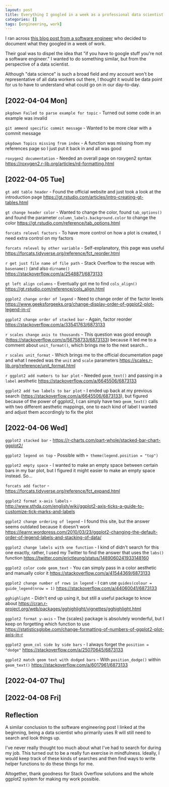 ```yaml
---
layout: post
title: Everything I googled in a week as a professional data scientist
categories: []
tags: [engineering, work]
---
```


I ran across
[this blog post from a software
engineer](https://localghost.dev/blog/everything-i-googled-in-a-week-as-a-professional-software-engineer/)
who decided to document what they googled in a week of work.

Their goal was to dispel the idea that "if you have to google stuff you're not
a software engineer." I wanted to do something similar, but from the
perspective of a data scientist.

Although "data science" is such a broad field and my account won't be
representative of all data workers out there, I thought it would be data point
for us to have to understand what could go on in our day-to-day.

## [2022-04-04 Mon]

`pkgdown Failed to parse example for topic` - Turned out some code in an
example was invalid

`git ammend specific commit message` - Wanted to be more clear with a commit
message

`pkgdown Topics missing from index` - A function was missing from my references
page so I just put it back in and all was good

`roxygen2 documentation` - Needed an overall page on roxygen2 syntax
https://roxygen2.r-lib.org/articles/rd-formatting.html


## [2022-04-05 Tue]

`gt add table header` - Found the official website and just took a look at
the introduction page
https://gt.rstudio.com/articles/intro-creating-gt-tables.html

`gt change header color` - Wanted to change the color, found `tab_options()`
and found the parameter `column_labels.background.color` to change the color
https://gt.rstudio.com/reference/tab_options.html

`forcats relevel factors` - To have more control on how a plot is created, I
need extra control on my factors

`forcats relevel by other variable` - Self-explanatory, this page was useful
https://forcats.tidyverse.org/reference/fct_reorder.html

`r get just file name of file path` - Stack Overflow to the rescue with
`basename()` (and also `dirname()` https://stackoverflow.com/a/2548871/6873133

`gt left align columns` - Eventually got me to find `cols_align()` https://gt.rstudio.com/reference/cols_align.html

`ggplot2 change order of legend` - Need to change order of the factor levels
https://www.geeksforgeeks.org/change-display-order-of-ggplot2-plot-legend-in-r/

`ggplot2 change order of stacked bar` - Again, factor reorder https://stackoverflow.com/a/33541763/6873133

`r scales change axis to thousands` - This question was good enough
(https://stackoverflow.com/q/56758733/6873133) because it led me to a comment
about `unit_format()`, which brings me to the next search...

`r scales unit_format` - Which brings me to the official documentation page
and what I needed was the `unit` and `scale` parameters
https://scales.r-lib.org/reference/unit_format.html

`r ggplot2 add numbers to bar plot` - Needed `geom_text()` and passing in a
`label` aesthetic https://stackoverflow.com/a/6645506/6873133

`ggplot2 add two labels to bar plot` - I ended up back at my previous search
(https://stackoverflow.com/a/6645506/6873133), but figured because of the power
of ggplot2, I can simply have two `geom_text()` calls with two different
aesthetic mappings, one to each kind of label I wanted and adjust them
accordingly to fix the plot


## [2022-04-06 Wed]

`ggplot2 stacked bar` -
https://r-charts.com/part-whole/stacked-bar-chart-ggplot2/

`ggplot2 legend on top` - Possible with `+ theme(legend.position = "top")`

`ggplot2 empty space` - I wanted to make an empty space between certain bars in
my bar plot, but I figured it might easier to make an empty space instead.
So...

`forcats add factor` - https://forcats.tidyverse.org/reference/fct_expand.html

`ggplot2 format x-axis labels` - http://www.sthda.com/english/wiki/ggplot2-axis-ticks-a-guide-to-customize-tick-marks-and-labels

`ggplot2 change ordering of legend` - I found this site, but the answer seems
outdated because it doesn't work
https://learnr.wordpress.com/2010/03/23/ggplot2-changing-the-default-order-of-legend-labels-and-stacking-of-data/

`ggplot2 change labels with one function` - I kind of didn't search for this
one exactly, rather, I used my Twitter to find the answer that uses the
`labs()` function https://twitter.com/erictleung/status/1489060241933148160

`ggplot2 color code geom_text` - You can simply pass in a color aesthetic and
manually color it https://stackoverflow.com/a/41544369/6873133

`ggplot2 change number of rows in legend` - I can use `guides(colour =
guide_legend(nrow = 1)` https://stackoverflow.com/a/44060041/6873133

`gghighlight` - Didn't end up using it, but still a useful package to know
about
https://cran.r-project.org/web/packages/gghighlight/vignettes/gghighlight.html

`ggplot2 format y-axis` - The {scales} package is absolutely wonderful, but I
keep on forgetting which function to use
https://statisticsglobe.com/change-formatting-of-numbers-of-ggplot2-plot-axis-in-r

`ggplot2 geom_col side by side bars` - I always forget the `position = "dodge"`
https://stackoverflow.com/a/25070645/6873133

`ggplot2 match geom text with dodged bars` - With `position_dodge()` within `geom_text()`
https://stackoverflow.com/a/6017961/6873133

## [2022-04-07 Thu]

## [2022-04-08 Fri]

## Reflection

A similar conclusion to the software engineering post I linked at the
beginning, being a data scientist who primarily uses R will still need to
search and look things up.

I've never really thought too much about what I've had to search for during my
job. This turned out to be a really fun exercise in mindfulness. Ideally, I
would keep track of these kinds of searches and then find ways to write helper
functions to do these things for me.

Altogether, thank goodness for Stack Overflow solutions and the whole ggplot2
system for making my work possible.
